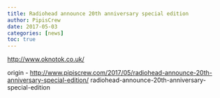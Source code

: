 ```yaml
---
title: Radiohead announce 20th anniversary special edition
author: PipisCrew
date: 2017-05-03
categories: [news]
toc: true
---
```


http://www.oknotok.co.uk/

origin - http://www.pipiscrew.com/2017/05/radiohead-announce-20th-anniversary-special-edition/ radiohead-announce-20th-anniversary-special-edition